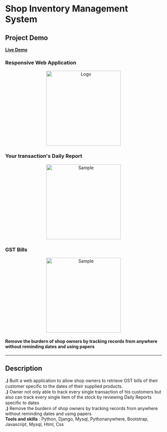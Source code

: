 # Shop Inventory Management System

## Project Demo
<a alt="Shop Inventory Website" href="https://starenterprises.pythonanywhere.com/">
  <b>Live Demo</b>
</a>

### Responsive Web Application
<p align="center">
  <a alt="Shop Inventory Website" href="https://starenterprises.pythonanywhere.com/">
    <img alt="Logo" src="https://shub.pythonanywhere.com/media/images/fourth_image2_gJeV1Kx.png" height="240" /> 
  </a>
</p>

### Your transaction's Daily Report
<p align="center">
  <a alt="Shop Inventory Website" href="https://starenterprises.pythonanywhere.com/">
    <img alt="Sample" src="https://shub.pythonanywhere.com/media/images/Daily-report-view_x9k7OnK.png" height="240" />
  </a>
</p>

### GST Bills
<p align="center">
  <a alt="Shop Inventory Website" href="https://starenterprises.pythonanywhere.com/">
    <img alt="Sample" src="https://shub.pythonanywhere.com/media/images/Customer-gst-bill-view.png" height="240" />
  </a>
</p>

<p align="center">
    <h4>Remove the burdern of shop owners by tracking records from anywhere
without reminding dates and using papers</h4>
</p>

---

## Description
<b>.)</b> Built a web application to allow shop owners to retrieve GST bills of their customer speciﬁc to the dates of their supplied products. <br>
<b>.)</b> Owner not only able to track every single transaction of his customers but also can track every single item of the stock by reviewing Daily Reports
speciﬁc to dates<br>
<b>.)</b> Remove the burdern of shop owners by tracking records from anywhere
without reminding dates and using papers<br>
<b>Tools and skills</b> : Python, Django, Mysql, Pythonanywhere, Bootstrap, Javascript, Mysql, Html, Css
<br>
<br>
